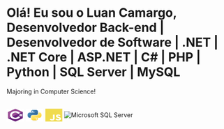 
# Olá! Eu sou o Luan Camargo, Desenvolvedor Back-end | Desenvolvedor de Software | .NET | .NET Core | ASP.NET | C# | PHP | Python | SQL Server | MySQL

Majoring in Computer Science! <br>

<div style="display: inline-block"><br>
  <img align="center" alt="C#" height="30" width="40" src="https://raw.githubusercontent.com/devicons/devicon/master/icons/csharp/csharp-original.svg">
  <img align="center" alt="Python" height="30" width="40" src="https://raw.githubusercontent.com/devicons/devicon/master/icons/python/python-original.svg">
  
  <img align="center" alt="JavaScript" height="30" width="40" src="https://raw.githubusercontent.com/devicons/devicon/master/icons/javascript/javascript-plain.svg">
  <img align="center" alt="Microsoft SQL Server" height="30" width="40" src="https://img.shields.io/badge/Microsoft%20SQL%20Server-CC2927?style=for-the-badge&logo=microsoft%20sql%20server&logoColor=white">
</div>
<br>
<div> 
  <a href="https://img.shields.io/badge/Microsoft%20SQL%20Server-CC2927?style=for-the-badge&logo=microsoft%20sql%20server&logoColor=white" target="_blank"><img src="https://img.shields.io/badge/YouTube-FF0000?style=for-the-badge&logo=youtube&
  
</div>
